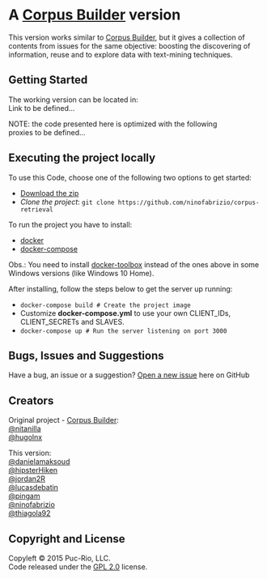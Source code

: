 # A [Corpus Builder](https://github.com/nitanilla/corpus-retrieval) version

This version works similar to [Corpus Builder](https://github.com/nitanilla/corpus-retrieval), but it gives a collection of contents from issues for the same objective: boosting the discovering of information, reuse and to explore data with text-mining techniques.

## Getting Started
The working version can be located in:  
Link to be defined...

NOTE: the code presented here is optimized with the following  
proxies to be defined...

## Executing the project locally
To use this Code, choose one of the following two options to get started:
* [Download the zip](https://github.com/ninofabrizio/corpus-retrieval/archive/master.zip)
* *Clone the project*: `git clone https://github.com/ninofabrizio/corpus-retrieval`

To run the project you have to install:
* [docker](https://docs.docker.com/engine/installation/)
* [docker-compose](https://docs.docker.com/compose/install/)

Obs.: You need to install [docker-toolbox](https://www.docker.com/products/docker-toolbox) instead of the ones above in some Windows versions (like Windows 10 Home).

After installing, follow the steps below to get the server up running:
* `docker-compose build # Create the project image`
* Customize **docker-compose.yml** to use your own CLIENT_IDs, CLIENT_SECRETs and SLAVES.
* `docker-compose up # Run the server listening on port 3000`

## Bugs, Issues and Suggestions
Have a bug, an issue or a suggestion? [Open a new issue](https://github.com/ninofabrizio/corpus-retrieval/issues) here on GitHub 

## Creators
Original project - [Corpus Builder](https://github.com/nitanilla/corpus-retrieval):  
[@nitanilla](https://github.com/nitanilla)  
[@hugolnx](https://github.com/hugolnx)

This version:  
[@danielamaksoud](https://github.com/danielamaksoud)  
[@hipsterHiken](https://github.com/hipsterHiken)  
[@jordan2R](https://github.com/jordan2R)  
[@lucasdebatin](https://github.com/lucasdebatin)  
[@pingam](https://github.com/pingam)  
[@ninofabrizio](https://github.com/ninofabrizio)  
[@thiagola92](https://github.com/thiagola92)

## Copyright and License

Copyleft © 2015 Puc-Rio, LLC.  
Code released under the [GPL 2.0](https://github.com/nitanilla/corpus-retrieval/blob/master/LICENSE) license.

